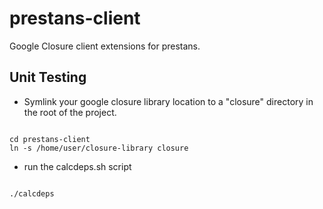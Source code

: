 prestans-client
===============

Google Closure client extensions for prestans.

Unit Testing
---------------
* Symlink your google closure library location to a "closure" directory in the root of the project.

<code>
cd prestans-client
ln -s /home/user/closure-library closure
</code>

* run the calcdeps.sh script

<code>
./calcdeps
</code>